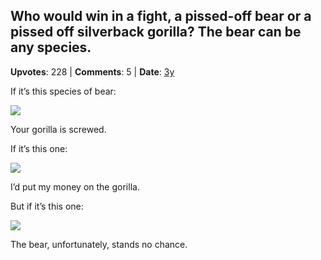 ## Who would win in a fight, a pissed-off bear or a pissed off silverback gorilla? The bear can be any species.
    
**Upvotes**: 228 | **Comments**: 5 | **Date**: [3y](https://www.quora.com/Who-would-win-in-a-fight-a-pissed-off-bear-or-a-pissed-off-silverback-gorilla-The-bear-can-be-any-species/answer/Gary-Meaney)

If it’s this species of bear:

![](https://qph.fs.quoracdn.net/main-qimg-67a0b5a10f9ef828173734dee1178a00-lq)

Your gorilla is screwed.

If it’s this one:

![](https://qph.fs.quoracdn.net/main-qimg-fbe025136b78f29c23614f538c94a15b-lq)

I’d put my money on the gorilla.

But if it’s this one:

![](https://qph.fs.quoracdn.net/main-qimg-a08a31de7d26506c424f38db4e6def2b-lq)

The bear, unfortunately, stands no chance.

